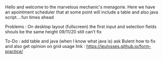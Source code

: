 Hello and welcome to the marvelous mechanic's menagorie. Here we have an apointment scheduler that at some point will include a table and also java script....fun times ahead

Problems :
    On desktop layout (fullscreen) the first input and selection fields shouls be the same height 09/11/20 still can't fix

To-Do :
    add table and java (when I know what java is)
    ask Bulent how to fix and also get opinion on grid usage
link :
    https://ieulysses.github.io/form-practice/
    
